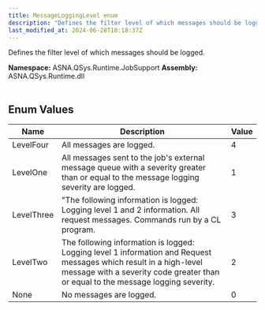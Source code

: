 ```yaml
---
title: MessageLoggingLevel enum
description: "Defines the filter level of which messages should be logged. "
last_modified_at: 2024-06-28T18:18:37Z
---
```


Defines the filter level of which messages should be logged.

**Namespace:** ASNA.QSys.Runtime.JobSupport
**Assembly:** ASNA.QSys.Runtime.dll
<br>
<br>

## Enum Values

| Name | Description | Value
| --- | --- | --- 
| LevelFour | All messages are logged. | 4 |
| LevelOne | All messages sent to the job's external message queue with a severity greater than or equal to the message logging severity are logged. | 1 |
| LevelThree | "The following information is logged: Logging level 1 and 2 information. All request messages. Commands run by a CL program. | 3 |
| LevelTwo | The following information is logged: Logging level 1 information and Request messages which result in a high-level message with a severity code greater than or equal to the message logging severity.   | 2 |
| None | No messages are logged. | 0 |
